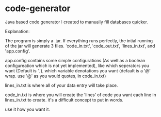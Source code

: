 # code-generator
Java based code generator I created to manually fill databases quicker.

Explanation:

The program is simply a .jar. If everything runs perfectly, the intial running of the jar will generate 3 files. 'code_in.txt', 'code_out.txt', 'lines_in.txt', and 'app.config'.

app.config contains some simple configurations (As well as a boolean configureation which is not yet implemented), like which seperators you want (Default is ','),
which variable denotations you want (default is a '@' wrap. use '@' as you would quotes, in code_in.txt)

lines_in.txt is where all of your data entry will take place.

code_in.txt is where you will create the 'lines' of code you want each line in lines_in.txt to create. it's a difficult concept to put in words.

use it how you want it. 

